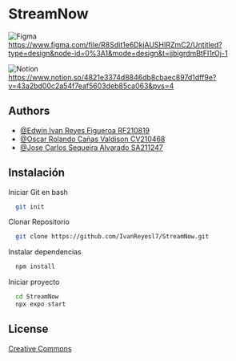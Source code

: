 # StreamNow
 ![Figma](https://img.shields.io/badge/figma-%23F24E1E.svg?style=for-the-badge&logo=figma&logoColor=white)</br>
 https://www.figma.com/file/R8Sdit1e6DkjAUSHIRZmC2/Untitled?type=design&node-id=0%3A1&mode=design&t=jjbigrdmBtFI1rOj-1

 ![Notion](https://img.shields.io/badge/Notion-%23000000.svg?style=for-the-badge&logo=notion&logoColor=white)</br>
 https://www.notion.so/4821e3374d8846db8cbaec897d1dff9e?v=43a2bd00c2a54f7eaf5603deb85ca063&pvs=4

## Authors

- [@Edwin Ivan Reyes Figueroa RF210819](https://github.com/IvanReyesl7)
- [@Oscar Rolando Cañas Valdison CV210468](https://github.com/Oscar-02)
- [@Jose Carlos Sequeira Alvarado SA211247](https://github.com/Sequeiraa)


## Instalación

Iniciar Git en bash

```bash
  git init
```

Clonar Repositorio
```bash
  git clone https://github.com/IvanReyesl7/StreamNow.git
```
Instalar dependencias
```bash
  npm install
```

Iniciar proyecto
```bash
  cd StreamNow
  npx expo start
```
    
## License

[Creative Commons](https://creativecommons.org/licenses/by-sa/4.0/)
